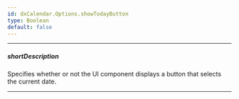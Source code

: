 ```yaml
---
id: dxCalendar.Options.showTodayButton
type: Boolean
default: false
---
```

---
##### shortDescription
Specifies whether or not the UI component displays a button that selects the current date.

---
